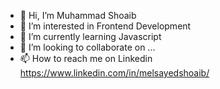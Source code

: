 - 👋 Hi, I’m Muhammad Shoaib
- 👀 I’m interested in Frontend Development
- 🌱 I’m currently learning Javascript
- 💞️ I’m looking to collaborate on ...
- 📫 How to reach me on Linkedin https://www.linkedin.com/in/melsayedshoaib/

<!---
melsayedshoaib/melsayedshoaib is a ✨ special ✨ repository because its `README.md` (this file) appears on your GitHub profile.
You can click the Preview link to take a look at your changes.
--->

